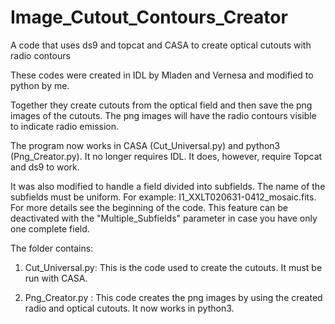 # Image_Cutout_Contours_Creator
A code that uses ds9 and topcat and CASA to create optical cutouts with radio contours



These codes were created in IDL by Mladen and Vernesa
and modified to python by me.

Together they create cutouts from the optical field and then save the
png images of the cutouts. The png images will have the 
radio contours visible to indicate radio emission.

The program now works in CASA (Cut_Universal.py) and
python3 (Png_Creator.py). It no longer requires IDL. 
It does, however, require Topcat and ds9 to work.

It was also modified to handle a field divided into 
subfields. The name of the subfields must be uniform.
For example: I1_XXLT020631-0412_mosaic.fits.
For more details see the beginning of the code.
This feature can be deactivated with the "Multiple_Subfields"
parameter in case you have only one complete field.

The folder contains:
1) Cut_Universal.py: This is the code used to create the cutouts.
                     It must be run with CASA.

2) Png_Creator.py  : This code creates the png images by using
                     the created radio and optical cutouts. It
                     now works in python3.
